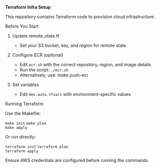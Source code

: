 **Terraform Infra Setup**

This repository contains Terraform code to provision cloud infrastructure.

Before You Start

1. Update remote_state.tf  
   - Set your S3 bucket, key, and region for remote state

2. Configure ECR (optional)  
   - Edit ```ecr.sh``` with the correct repository, region, and image details  
   - Run the script: ```./ecr.sh```  
   - Alternatively, use: make push-ecr

3. Set variables  
   - Edit ```dev.auto.tfvars``` with environment-specific values

Running Terraform

Use the Makefile:

```make init``` 
```make plan```  
```make apply```

Or run directly:

```terraform init``` 
```terraform plan```  
```terraform apply```

Ensure AWS credentials are configured before running the commands.
